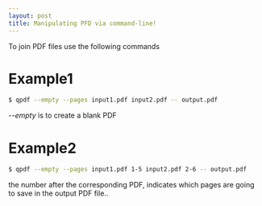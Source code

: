 ```yaml
---
layout: post
title: Manipulating PFD via command-line!
---
```


To join PDF files use the following commands

# Example1

```bash
$ qpdf --empty --pages input1.pdf input2.pdf -- output.pdf
```

*--empty* is to create a blank PDF

# Example2

```bash
$ qpdf --empty --pages input1.pdf 1-5 input2.pdf 2-6 -- output.pdf
```

the number after the corresponding PDF, indicates which pages are going to save in the output PDF file..